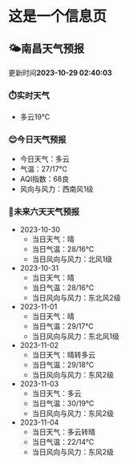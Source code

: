 # 这是一个信息页 
## 🌤️**南昌**天气预报
更新时间**2023-10-29 02:40:03**
### ⏱️实时天气
- 多云19℃
### 😊今日天气预报
- 今日天气：多云
- 气温：27/17℃
- AQI指数：68良
- 风向与风力：西南风1级
### 🤩未来六天天气预报
- 2023-10-30
  - 当日天气：晴
  - 当日气温：28/16℃
  - 当日风向与风力：北风1级
- 2023-10-31
  - 当日天气：晴
  - 当日气温：28/16℃
  - 当日风向与风力：东北风2级
- 2023-11-01
  - 当日天气：晴
  - 当日气温：29/17℃
  - 当日风向与风力：东北风1级
- 2023-11-02
  - 当日天气：晴转多云
  - 当日气温：29/18℃
  - 当日风向与风力：东风2级
- 2023-11-03
  - 当日天气：多云
  - 当日气温：30/19℃
  - 当日风向与风力：东风2级
- 2023-11-04
  - 当日天气：多云转晴
  - 当日气温：22/14℃
  - 当日风向与风力：东风2级

